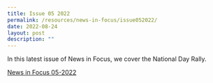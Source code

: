```yaml
---
title: Issue 05 2022
permalink: /resources/news-in-focus/issue052022/
date: 2022-08-24
layout: post
description: ""
---
```

In this latest issue of News in Focus, we cover the National Day Rally.

[News in Focus 05-2022](/files/news-in-focus/2022/News%20in%20Focus%2005-2022.pdf)